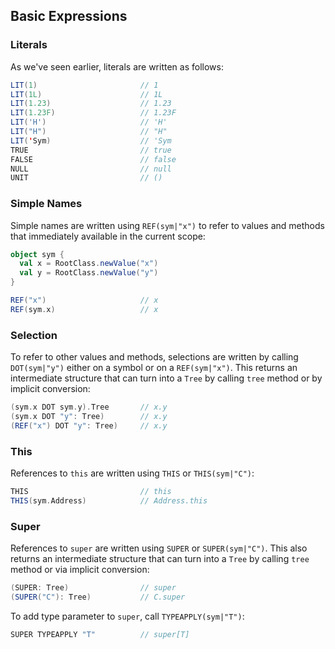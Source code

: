 Basic Expressions
-----------------

### Literals

As we've seen earlier, literals are written as follows:

```scala
LIT(1)                       // 1
LIT(1L)                      // 1L
LIT(1.23)                    // 1.23
LIT(1.23F)                   // 1.23F
LIT('H')                     // 'H'
LIT("H")                     // "H"
LIT('Sym)                    // 'Sym
TRUE                         // true
FALSE                        // false
NULL                         // null
UNIT                         // ()
```

### Simple Names

Simple names are written using `REF(sym|"x")` to refer to values and methods that immediately available in the current scope:

```scala
object sym {
  val x = RootClass.newValue("x")
  val y = RootClass.newValue("y") 
}

REF("x")                     // x
REF(sym.x)                   // x
```

### Selection

To refer to other values and methods, selections are written by calling `DOT(sym|"y")` either on a symbol or on a `REF(sym|"x")`. This returns an intermediate structure that can turn into a `Tree` by calling `tree` method or by implicit conversion:

```scala
(sym.x DOT sym.y).Tree       // x.y
(sym.x DOT "y": Tree)        // x.y
(REF("x") DOT "y": Tree)     // x.y
```

### This

References to `this` are written using `THIS` or `THIS(sym|"C")`:

```scala
THIS                         // this
THIS(sym.Address)            // Address.this
```

### Super

References to `super` are written using `SUPER` or `SUPER(sym|"C")`. This also returns an intermediate structure that can turn into a `Tree` by calling `tree` method or via implicit conversion:

```scala
(SUPER: Tree)                // super
(SUPER("C"): Tree)           // C.super
```

To add type parameter to `super`, call `TYPEAPPLY(sym|"T")`:

```scala
SUPER TYPEAPPLY "T"          // super[T]
```
